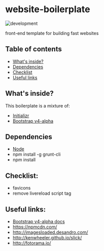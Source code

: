# website-boilerplate
![development](https://img.shields.io/badge/development-active-4CD80A.svg)

front-end template for building fast websites

## Table of contents

- [What's inside?](#whats-inside?)
- [Dependencies](#dependencies)
- [Checklist](#checklist)
- [Useful links](#useful-links)

## What's inside?
This boilerplate is a mixture of:

- [Initializr](http://www.initializr.com/)
- [Bootstrap v4-alpha](https://github.com/twbs/bootstrap)

## Dependencies

- [Node](https://nodejs.org/en/download/)
- npm install -g grunt-cli
- npm install

## Checklist:

- favicons
- remove livereload script tag

## Useful links:

- [Bootstrap v4-alpha docs](http://v4-alpha.getbootstrap.com/getting-started/introduction/)
- https://npmcdn.com/
- http://imagesloaded.desandro.com/
- http://kenwheeler.github.io/slick/
- http://fotorama.io/